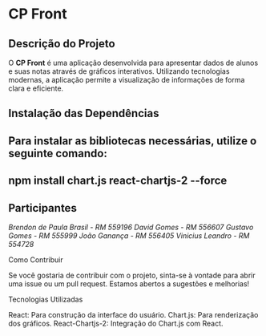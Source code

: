 # CP Front

## Descrição do Projeto

O **CP Front** é uma aplicação desenvolvida para apresentar dados de alunos e suas notas através de gráficos interativos. Utilizando tecnologias modernas, a aplicação permite a visualização de informações de forma clara e eficiente.

## Instalação das Dependências

## Para instalar as bibliotecas necessárias, utilize o seguinte comando:

## npm install chart.js react-chartjs-2 --force


## Participantes

*Brendon de Paula Brasil - RM 559196*
*David Gomes - RM 556607*
*Gustavo Gomes - RM 555999*
*João Ganança - RM 556405*
*Vinicius Leandro - RM 554728*

Como Contribuir

Se você gostaria de contribuir com o projeto, sinta-se à vontade para abrir uma issue ou um pull request. Estamos abertos a sugestões e melhorias!

Tecnologias Utilizadas

React: Para construção da interface do usuário.
Chart.js: Para renderização dos gráficos.
React-Chartjs-2: Integração do Chart.js com React.
